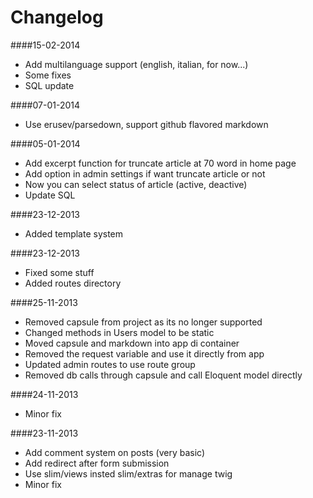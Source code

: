 Changelog
=====

####15-02-2014
* Add multilanguage support (english, italian, for now...)
* Some fixes
* SQL update

####07-01-2014
* Use erusev/parsedown, support github flavored markdown

####05-01-2014
* Add excerpt function for truncate article at 70 word in home page
* Add option in admin settings if want truncate article or not
* Now you can select status of article (active, deactive)
* Update SQL

####23-12-2013
* Added template system

####23-12-2013
* Fixed some stuff
* Added routes directory

####25-11-2013
* Removed capsule from project as its no longer supported
* Changed methods in Users model to be static
* Moved capsule and markdown into app di container
* Removed the request variable and use it directly from app
* Updated admin routes to use route group
* Removed db calls through capsule and call Eloquent model directly

####24-11-2013
* Minor fix

####23-11-2013
* Add comment system on posts (very basic)
* Add redirect after form submission
* Use slim/views insted slim/extras for manage twig
* Minor fix
